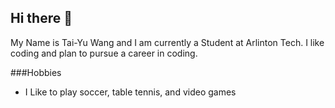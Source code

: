 ## Hi there 👋
My Name is Tai-Yu Wang and I am currently a Student at Arlinton Tech. I like coding and plan to pursue a career in coding.

###Hobbies

- I Like to play soccer, table tennis, and video games
<!--
**Tai-YuWang/Tai-YuWang** is a ✨ _special_ ✨ repository because its `README.md` (this file) appears on your GitHub profile.

Here are some ideas to get you started:

- 🔭 I’m currently working on ...
- 🌱 I’m currently learning ...
- 👯 I’m looking to collaborate on ...
- 🤔 I’m looking for help with ...
- 💬 Ask me about ...
- 📫 How to reach me: ...
- 😄 Pronouns: ...
- ⚡ Fun fact: ...
-->
